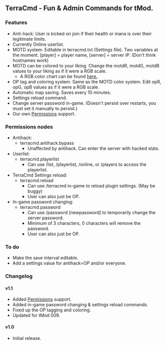 ## TerraCmd - Fun & Admin Commands for tMod.

### Features

- Anti-hack: User is kicked on join if their health or mana is over their legitimate limits.
- Currently Online userlist.
- MOTD system. Editable in terracmd.txt (Settings file). Two variables at the moment. [player] = player name, [server] = server IP. (Don't think hostnames work)
- MOTD can be colored to your liking. Change the motdR, motdG, motdB values to your liking as if it were a RGB scale.
	- A RGB color chart can be found [here.](http://www.web-source.net/216_color_chart.htm)
- OP tag and coloring system. Same as the MOTD color system. Edit opR, opG, opB values as if it were a RGB scale.
- Automatic map saving. Saves every 10 minutes.
- Settings reload command.
- Change server password in-game. (Doesn't persist over restarts, you must set it manually to persist.)
- Our own [Permissions](http://github.com/PwnCraft/Permissions) support.

### Permissions nodes

- Antihack:
	- terracmd.antihack.bypass
		- Unaffected by antihack. Can enter the server with hacked stats.
- Userlist:
	- terracmd.playerlist
		- Can use /list, /playerlist, /online, or /players to access the playerlist.
- TerraCmd Settings reload:
	- terracmd.reload
		- Can use /terracmd in-game to reload plugin settings. (May be buggy)
		- User can also just be OP.
- In-game password changing:
	- terracmd.password
		- Can use /password [newpassword] to temporarily change the server password.
		- Minimum of 3 characters, 0 characters will remove the password.
		- User can also just be OP.

### To do

- Make the save interval editable.
- Add a settings value for antihack=OP and/or everyone.

### Changelog

#### v1.1

- Added [Permissions](http://github.com/PwnCraft/Permissions) support.
- Added in-game password changing & settings reload commands.
- Fixed up the OP tagging and coloring.
- Updated for tMod 009.

#### v1.0

- Initial release.